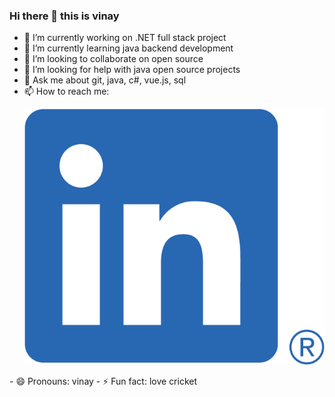 ### Hi there 👋 this is vinay

- 🔭 I’m currently working on .NET full stack project
- 🌱 I’m currently learning java backend development
- 👯 I’m looking to collaborate on open source
- 🤔 I’m looking for help with java open source projects
- 💬 Ask me about git, java, c#, vue.js, sql
- 📫 How to reach me:
  <p align="left"> 
  <a href="https://www.linkedin.com/in/vinay-kumar3757">
    <img src="https://github.com/chelpuri/chelpuri/blob/main/LI-In-Bug.png" alt="linkedin" />
 </a>
 </p>
- 😄 Pronouns: vinay
- ⚡ Fun fact: love cricket

